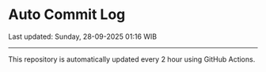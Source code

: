 # Auto Commit Log

Last updated: Sunday, 28-09-2025 01:16 WIB

---

This repository is automatically updated every 2 hour using GitHub Actions.
